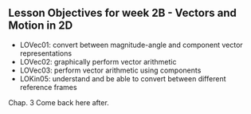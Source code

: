 ## Lesson Objectives for week 2B - Vectors and Motion in 2D

* LOVec01: convert between magnitude-angle and component vector representations 
* LOVec02: graphically perform vector arithmetic
*  LOVec03: perform vector arithmetic using components
* LOKin05: understand and be able to convert between different reference frames

<stop-note>
    <span slot="message">Chap. 3</span>
</stop-note>
Come back here after. 


